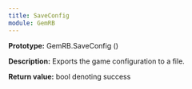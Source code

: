 ```yaml
---
title: SaveConfig
module: GemRB
---
```


**Prototype:** GemRB.SaveConfig ()

**Description:** Exports the game configuration to a file.

**Return value:** bool denoting success
